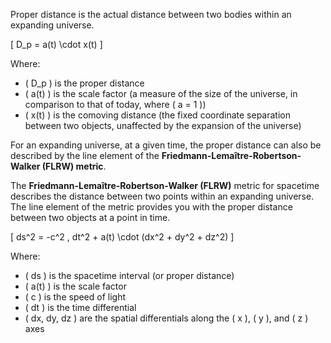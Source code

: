


Proper distance is the actual distance between two bodies within an expanding universe.

\[
D_p = a(t) \cdot x(t)
\]

Where:
- \( D_p \) is the proper distance
- \( a(t) \) is the scale factor (a measure of the size of the universe, in comparison to that of today, where \( a = 1 \))
- \( x(t) \) is the comoving distance (the fixed coordinate separation between two objects, unaffected by the expansion of the universe)

For an expanding universe, at a given time, the proper distance can also be described by the line element of the **Friedmann-Lemaître-Robertson-Walker (FLRW) metric**.

The **Friedmann-Lemaître-Robertson-Walker (FLRW)** metric for spacetime describes the distance between two points within an expanding universe. The line element of the metric provides you with the proper distance between two objects at a point in time.

\[
ds^2 = -c^2 \, dt^2 + a(t) \cdot (dx^2 + dy^2 + dz^2)
\]

Where:
- \( ds \) is the spacetime interval (or proper distance)
- \( a(t) \) is the scale factor
- \( c \) is the speed of light
- \( dt \) is the time differential
- \( dx, dy, dz \) are the spatial differentials along the \( x \), \( y \), and \( z \) axes
